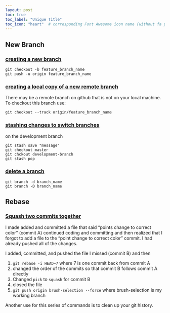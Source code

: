 ```yaml
---
layout: post
toc: true
toc_label: "Unique Title"
toc_icon: "heart"  # corresponding Font Awesome icon name (without fa prefix)
---
```


## New Branch
### [creating a new branch](https://www.freecodecamp.org/forum/t/push-a-new-local-branch-to-a-remote-git-repository-and-track-it-too/13222)

```
git checkout -b feature_branch_name
git push -u origin feature_branch_name
```

### [creating a local copy of a new remote branch](https://www.git-tower.com/learn/git/faq/checkout-remote-branch)

There may be a remote branch on github that is not on your local machine.
To checkout this branch use:  

```
git checkout --track origin/feature_branch_name
```

### [stashing changes to switch branches](http://www.codeblocq.com/2016/02/Stash-your-changes-before-switching-branch/)  

on the development branch  
```
git stash save "message"  
git checkout master   
git chckout development-branch   
git stash pop  
```

### [delete a branch](https://koukia.ca/delete-a-local-and-a-remote-git-branch-61df0b10d323)
```
git branch -d branch_name
git branch -D branch_name
```

## Rebase
### [Squash two commits together](https://github.com/todotxt/todo.txt-android/wiki/Squash-All-Commits-Related-to-a-Single-Issue-into-a-Single-Commit)

I made added and committed a file that said “points change to correct color” (commit A) continued coding and committing and then realized that I forgot to add a file to the “point change to correct color” commit. I had already pushed all of the changes.

I added, committed, and pushed the file I missed (commit B) and then
1. `git rebase -i HEAD~7` where 7 is one commit back from commit A  
2. changed the order of the commits so that commit B follows commit A directly  
3. Changed `pick` to `squash` for commit B  
4. closed the file  
5. `git push origin brush-selection --force` where brush-selection is my working branch

Another use for this series of commands is to clean up your git history.  
